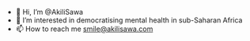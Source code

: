 - 👋 Hi, I’m @AkiliSawa
- 👀 I’m interested in democratising mental health in sub-Saharan Africa
- 📫 How to reach me smile@akilisawa.com

<!---
AkiliSawa/AkiliSawa is a ✨ special ✨ repository because its `README.md` (this file) appears on your GitHub profile.
You can click the Preview link to take a look at your changes.
--->

